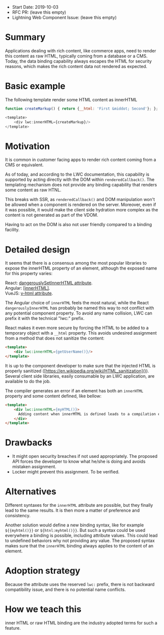 - Start Date: 2019-10-03
- RFC PR: (leave this empty)
- Lightning Web Component Issue: (leave this empty)

# Summary

Applications dealing with rich content, like commerce apps, need to render 
this content as raw HTML, typically coming from a database or a CMS. Today, 
the data binding capability always escapes the HTML for security reasons,
which makes the rich content data not rendered as expected.

# Basic example

The following template render some HTML content as innerHTML  

```js
function createMarkup() { return {__html: 'First &middot; Second'}; };

<template>
    <div lwc:innerHTML={createMarkup}/>
</template>
```

# Motivation

It is common in customer facing apps to render rich content coming from a
CMS or equivalent.  

As of today, and according to the LWC documentation, this capability is 
supported by acting directly with the DOM within `renderedCallback()`.
The templating mechanism does not provide any binding capability that renders
some content as raw HTNL.  

This breaks with SSR, as `renderedCallback()` and DOM manipulation won't be
allowed when a component is rendered on the server. Moreover, even if it was
possible, it would make the client side hydration more complex as the content
is not generated as part of the VDOM.  

Having to act on the DOM is also not user friendly compared to a binding
facility.  


# Detailed design

It seems that there is a consensus among the most popular libraries to expose the
innerHTML property of an element, although the exposed name for this property varies:

React: [dangerouslySetInnerHTML attribute](https://reactjs.org/docs/dom-elements.html#dangerouslysetinnerhtml).  
Angular: [[innerHTML]](https://angular.io/guide/template-syntax#property-binding-vs-interpolation).  
VueJS: [v-html attribute](https://vuejs.org/v2/guide/syntax.html#Raw-HTML).  

The Angular choice of `innerHTML` feels the most natural, while the React `dangerouslyInnerHTML`
has probably be named this way to not conflict with any potential component property.
To avoid any name collision, LWC can prefix it with the technical "lwc:" prefix.

React makes it even more secure by forcing the HTML to be added to a temporary 
object with a `__html` property. This avoids undesired assignment from a method
that does not sanitize the content:

```html
<template>
    <div lwc:innerHTML={getUserName()}/>
</template>
```

It is up to the component developer to make sure that the injected HTML is properly
sanitized ([https://en.wikipedia.org/wiki/HTML_sanitization]()). Several client side
libraries, easily consumable by an LWC application, are available to do the job.

The compiler generates an error if an element has both an `innerHTML` property and
some content defined, like bellow:  

```html
<template>
    <div lwc:innerHTML={myHTML()}>
      Adding content when innerMTML is defined leads to a compilation error
    </div>
</template>
```


# Drawbacks

- It might open security breaches if not used appropriately. The proposed API forces the developer to know what he/she is doing and avoids mistaken assignment.  
- Locker might prevent this assignment. To be verified.


# Alternatives

Different syntaxes for the `innerHTML` attribute are possible, but they finally lead to
the same results. It is then more a matter of preference and consistency.  

Another solution would define a new binding syntax, like for example `${{myhtml()}}` or
`${htnl:myhtml()}}`. But such a syntax could be used everywhere a binding is possible,
including attribute values. This could lead to undefined behaviors why not providing any
value. The proposed syntax makes sure that the `innerHTML` binding always applies to the
content of an element.


# Adoption strategy

Because the attribute uses the reserved `lwc:` prefix, there is not backward compatibility
issue, and there is no potential name conflicts.


# How we teach this

inner HTML or raw HTML binding are the industry adopted terms for such a feature.
